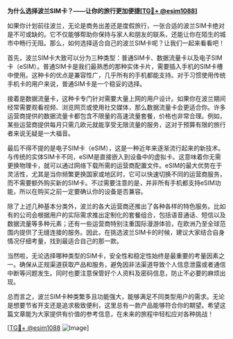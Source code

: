 **为什么选择波兰SIM卡？——让你的旅行更加便捷[[TG💪+ @esim1088](https://t.me/s/esim1088)]**

如果你计划前往波兰，无论是商务出差还是度假旅行，一张合适的波兰SIM卡绝对是不可或缺的。它不仅能够帮助你保持与家人和朋友的联系，还能让你在陌生的城市中畅行无阻。那么，如何选择适合自己的波兰SIM卡呢？让我们一起来看看吧！

首先，波兰SIM卡大致可以分为三种类型：普通SIM卡、数据流量卡以及电子SIM卡（eSIM）。普通SIM卡是我们最熟悉的那种实体卡片，需要插入手机的SIM卡槽中使用。这种卡的优点是兼容性广，几乎所有的手机都能支持。对于习惯使用传统手机卡的用户来说，普通SIM卡是一个稳妥的选择。

接着是数据流量卡，这种卡专门针对需要大量上网的用户设计。如果你在波兰期间经常需要观看视频、浏览网页或使用社交媒体，那么数据流量卡会更适合你。许多运营商提供的数据流量卡都包含不限量的高速流量套餐，价格也非常合理。例如，某些运营商提供每月只需几欧元就能享受无限流量的服务，这对于预算有限的旅行者来说无疑是一大福音。

最后不得不提的是电子SIM卡（eSIM），这是一种近年来逐渐流行起来的新技术。与传统的实体SIM卡不同，eSIM是直接嵌入到设备中的虚拟卡。这意味着你无需更换物理卡，就可以通过网络下载所需的运营商配置文件。eSIM的最大优势在于灵活性，尤其是当你频繁更换国家或地区时，它可以快速切换不同的运营商服务，而不需要额外购买新的SIM卡。不过需要注意的是，并非所有手机都支持eSIM功能，所以在购买之前一定要确认你的设备是否兼容。

除了上述几种基本分类外，波兰的各大运营商还推出了各种各样的特色服务。比如有的公司会根据用户的实际需求推出定制化的套餐组合，包括语音通话、短信以及数据流量等多种元素；还有一些运营商特别注重国际漫游体验，在欧洲乃至全球范围内提供了无缝连接的服务。因此，在挑选波兰SIM卡的时候，建议大家结合自身情况仔细考量，找到最适合自己的那一款。

当然啦，无论选择哪种类型的SIM卡，安全性和稳定性始终是最重要的考量因素之一。确保从正规渠道获取产品和服务，避免因非法渠道导致个人信息泄露或者通信中断等问题发生。同时也要注意保管好个人资料及密码信息，防止不必要的麻烦出现。

总而言之，波兰SIM卡种类繁多且功能强大，能够满足不同类型用户的需求。无论是想要节省开支还是追求极致便利，这里总有一款产品能够符合你的期望。希望这篇文章能为大家提供有价值的参考信息，在未来的旅程中轻松应对各种挑战！

[[TG💪+ @esim1088](https://t.me/s/esim1088) ![Image](https://i.postimg.cc/4NQfJmqS/Snipaste-2025-05-13-00-14-12.png)]